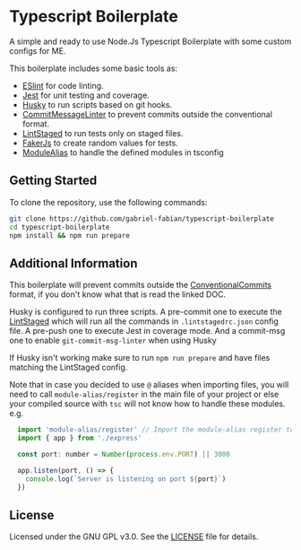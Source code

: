 # Typescript Boilerplate

A simple and ready to use Node.Js Typescript Boilerplate with some custom configs for ME.

This boilerplate includes some basic tools as:

- [ESlint][eslint] for code linting.
- [Jest][jest] for unit testing and coverage.
- [Husky][husky] to run scripts based on git hooks.
- [CommitMessageLinter][msg-linter] to prevent commits outside the conventional format.
- [LintStaged][lint-staged] to run tests only on staged files.
- [FakerJs][faker-js] to create random values for tests.
- [ModuleAlias][module-alias] to handle the defined modules in tsconfig

## Getting Started

To clone the repository, use the following commands:

```sh
git clone https://github.com/gabriel-fabian/typescript-boilerplate
cd typescript-boilerplate
npm install && npm run prepare
```

## Additional Information

This boilerplate will prevent commits outside the [ConventionalCommits][conventional-commits] format, if you don't know what that is read the linked DOC.

Husky is configured to run three scripts. A pre-commit one to execute the [LintStaged][lint-staged] which will run all the commands in `.lintstagedrc.json` config file. A pre-push one to execute Jest in coverage mode. And a commit-msg one to enable `git-commit-msg-linter` when using Husky

If Husky isn't working make sure to run `npm run prepare` and have files matching the LintStaged config.

Note that in case you decided to use `@` aliases when importing files, you will need to call `module-alias/register` in the main file of your project or else your compiled source with `tsc` will not know how to handle these modules. e.g.

```javascript
  import 'module-alias/register' // Import the module-alias register to handle the @ module imports
  import { app } from './express'

  const port: number = Number(process.env.PORT) || 3000

  app.listen(port, () => {
    console.log(`Server is listening on port ${port}`)
  })
```

## License

Licensed under the GNU GPL v3.0. See the [LICENSE](https://github.com/gabriel-fabian/typescript-boilerplate/blob/master/LICENSE) file for details.

[eslint]: https://github.com/eslint/eslint
[jest]: https://github.com/facebook/jest
[husky]: https://github.com/typicode/husky
[msg-linter]: https://github.com/legend80s/commit-msg-linter
[lint-staged]: https://github.com/okonet/lint-staged
[faker-js]: https://github.com/faker-js/faker
[conventional-commits]: https://www.conventionalcommits.org/
[module-alias]: https://github.com/ilearnio/module-alias
